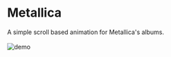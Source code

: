 # Metallica
A simple scroll based animation for Metallica's albums.<br /><br />
![demo](https://media.giphy.com/media/xT9Igtesw3YWNl4U2k/giphy.gif)
